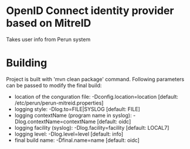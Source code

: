 # OpenID Connect identity provider based on MitreID

Takes user info from Perun system

# Building

Project is built with 'mvn clean package' command. Following parameters can be passed to modify the final build:

- location of the conguration file: -Dconfig.location=location [default: /etc/perun/perun-mitreid.properties]
- logging style: -Dlog.to=FILE|SYSLOG [default: FILE]
- logging contextName (program name in syslog): -Dlog.contextName=contextName [default: oidc]
- logging facility (syslog): -Dlog.facility=facility [default: LOCAL7]
- logging level: -Dlog.level=level [default: info]
- final build name: -Dfinal.name=name [default: oidc]
